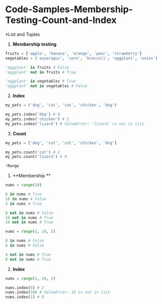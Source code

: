 # Code-Samples-Membership-Testing-Count-and-Index
*List and Tuples
1. **Membership testing**
```python
fruits = ['apple', 'banana', 'orange', 'pear', 'strawberry']
vegetables = ('asparagus', 'corn', 'broccoli', 'eggplant', 'onion')

'eggplant' in fruits # False
'eggplant' not in fruits # True

'eggplant' in vegetables # True
'eggplant' not in vegetables # False
```
2. **Index**
```python
my_pets = ('dog', 'cat', 'cat', 'chicken', 'dog')

my_pets.index('dog') # 0
my_pets.index('chicken') # 3
my_pets.index('lizard') # ValueError: 'lizard' is not in list
```
3. **Count**
```python
my_pets = ['dog', 'cat', 'cat', 'chicken', 'dog']

my_pets.count('cat') # 2
my_pets.count('lizard') # 0

*Range
```
1. **Membership **
```python
nums = range(10)

0 in nums # True
10 in nums # False
4 in nums # True

0 not in nums # False
15 not in nums # True
10 not in nums # True

nums = range(1, 10, 2)

0 in nums # False
6 in nums # False

4 not in nums # True
8 not in nums # True
```
2. **Index**
```python
nums = range(1, 10, 2)

nums.index(5) # 2
nums.index(10) # ValueError: 10 is not in list
nums.index(1) # 0
```

